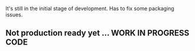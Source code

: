 It's still in the initial stage of development. Has to fix some packaging issues. 

## Not production ready yet ... WORK IN PROGRESS CODE
